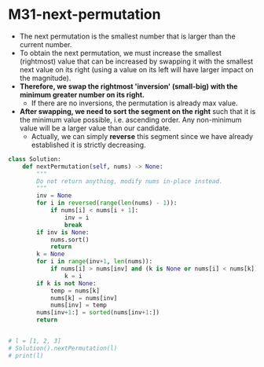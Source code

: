# M31-next-permutation

* The next permutation is the smallest number that is larger than the current number. 
* To obtain the next permutation, we must increase the smallest \(rightmost\) value that can be increased by swapping it with the smallest next value on its right \(using a value on its left will have larger impact on the magnitude\).
* **Therefore, we swap the rightmost 'inversion' \(small-big\) with the minimum greater number on its right.** 
  * If there are no inversions, the permutation is already max value. 
* **After swapping, we need to sort the segment on the right** such that it is the minimum value possible, i.e. ascending order. Any non-minimum value will be a larger value than our candidate.
  * Actually, we can simply **reverse** this segment since we have already established it is strictly decreasing. 

```python
class Solution:
    def nextPermutation(self, nums) -> None:
        """
        Do not return anything, modify nums in-place instead.
        """
        inv = None
        for i in reversed(range(len(nums) - 1)):
            if nums[i] < nums[i + 1]:
                inv = i
                break
        if inv is None:
            nums.sort()
            return
        k = None
        for i in range(inv+1, len(nums)):
            if nums[i] > nums[inv] and (k is None or nums[i] < nums[k]):
                k = i
        if k is not None:
            temp = nums[k]
            nums[k] = nums[inv]
            nums[inv] = temp
        nums[inv+1:] = sorted(nums[inv+1:])
        return


# l = [1, 2, 3]
# Solution().nextPermutation(l)
# print(l)

```

